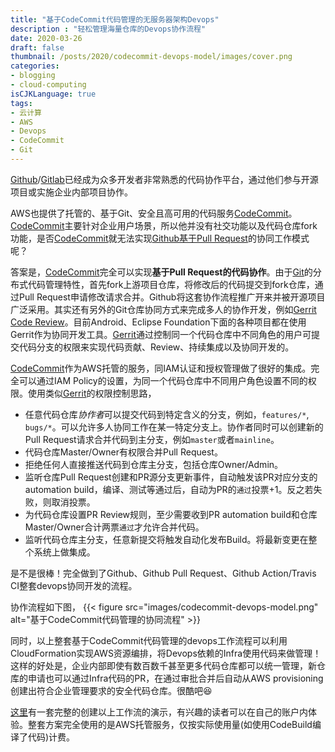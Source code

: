 ```yaml
---
title: "基于CodeCommit代码管理的无服务器架构Devops"
description : "轻松管理海量仓库的Devops协作流程"
date: 2020-03-26
draft: false
thumbnail: /posts/2020/codecommit-devops-model/images/cover.png
categories:
- blogging
- cloud-computing
isCJKLanguage: true
tags:
- 云计算
- AWS
- Devops
- CodeCommit
- Git
---
```

[Github][github]/[Gitlab][gitlab]已经成为众多开发者非常熟悉的代码协作平台，通过他们参与开源项目或实施企业内部项目协作。

AWS也提供了托管的、基于Git、安全且高可用的代码服务[CodeCommit][codecommit]。[CodeCommit][codecommit]主要针对企业用户场景，所以他并没有社交功能以及代码仓库fork功能，是否[CodeCommit][codecommit]就无法实现[Github基于Pull Request][github-pr]的协同工作模式呢？

<!--more-->

答案是，[CodeCommit][codecommit]完全可以实现**基于Pull Request的代码协作**。由于[Git][git]的分布式代码管理特性，首先fork上游项目仓库，将修改后的代码提交到fork仓库，通过Pull Request申请修改请求合并。Github将这套协作流程推广开来并被开源项目广泛采用。其实还有另外的Git仓库协同方式来完成多人的协作开发，例如[Gerrit Code Review][gerrit]。目前Android、Eclipse Foundation下面的各种项目都在使用Gerrit作为协同开发工具。[Gerrit][gerrit]通过控制同一个代码仓库中不同角色的用户可提交代码分支的权限来实现代码贡献、Review、持续集成以及协同开发的。

[CodeCommit][codecommit]作为AWS托管的服务，同IAM认证和授权管理做了很好的集成。完全可以通过IAM Policy的设置，为同一个代码仓库中不同用户角色设置不同的权限。使用类似[Gerrit][gerrit]的权限控制思路，

- 任意代码仓库*协作者*可以提交代码到特定含义的分支，例如，`features/*`, `bugs/*`。可以允许多人协同工作在某一特定分支上。协作者同时可以创建新的Pull Request请求合并代码到主分支，例如`master`或者`mainline`。
- 代码仓库Master/Owner有权限合并Pull Request。
- 拒绝任何人直接推送代码到仓库主分支，包括仓库Owner/Admin。
- 监听仓库Pull Request创建和PR源分支更新事件，自动触发该PR对应分支的automation build，编译、测试等通过后，自动为PR的`通过`投票+1。反之若失败，则取消投票。
- 为代码仓库设置PR Review规则，至少需要收到PR automation build和仓库Master/Owner合计两票`通过`才允许合并代码。
- 监听代码仓库主分支，任意新提交将触发自动化发布Build。将最新变更在整个系统上做集成。

是不是很棒！完全做到了Github、Github Pull Request、Github Action/Travis CI整套devops协同开发的流程。

协作流程如下图，
{{< figure src="images/codecommit-devops-model.png" alt="基于CodeCommit代码管理的协同流程" >}}

同时，以上整套基于CodeCommit代码管理的devops工作流程可以利用CloudFormation实现AWS资源编排，将Devops依赖的Infra使用代码来做管理！这样的好处是，企业内部即使有数百数千甚至更多代码仓库都可以统一管理，新仓库的申请也可以通过Infra代码的PR，在通过审批合并后自动从AWS provisioning创建出符合企业管理要求的安全代码仓库。很酷吧:laughing:

[这里][codecommit-devops-model]有一套完整的创建以上工作流的演示，有兴趣的读者可以在自己的账户内体验。整套方案完全使用的是AWS托管服务，仅按实际使用量(如使用CodeBuild编译了代码)计费。

[github]: https://github.com/
[gitlab]: https://about.gitlab.com/
[codecommit]: https://aws.amazon.com/codecommit/
[github-pr]: https://help.github.com/en/github/collaborating-with-issues-and-pull-requests/about-pull-requests
[git]: https://git-scm.com/
[gerrit]: https://www.gerritcodereview.com/
[codecommit-devops-model]: https://github.com/zxkane/cdk-collections/tree/master/codecommit-collaboration-model
